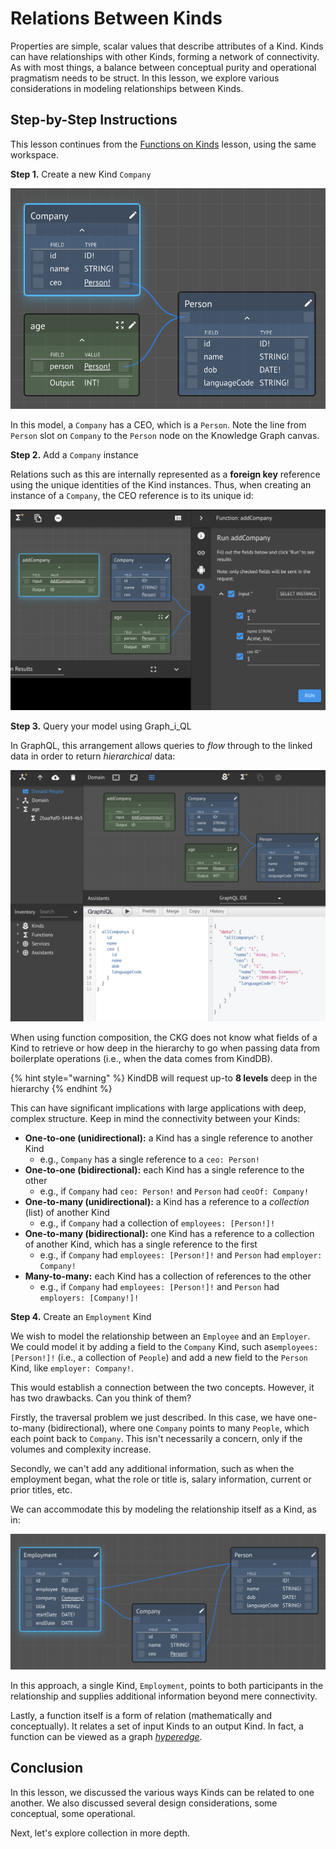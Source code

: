 # Relations Between Kinds

Properties are simple, scalar values that describe attributes of a Kind.  Kinds can have relationships with other Kinds, forming a network of connectivity.  As with most things, a balance between conceptual purity and operational pragmatism needs to be struct.  In this lesson, we explore various considerations in modeling relationships between Kinds.

## Step-by-Step Instructions

This lesson continues from the [Functions on Kinds](age.md) lesson, using the same workspace.

**Step 1.**  Create a new Kind `Company`

![](../../../.gitbook/assets/company.png)

In this model, a `Company` has a CEO, which is a `Person`.  Note the line from `Person` slot on `Company` to the `Person` node on the Knowledge Graph canvas.

**Step 2.**  Add a `Company` instance

Relations such as this are internally represented as a **foreign key** reference using the unique identities of the Kind instances.  Thus, when creating an instance of a `Company`, the CEO reference is to its unique id:

![](../../../.gitbook/assets/company-add.png)

**Step 3.** Query your model using Graph_i_QL

In GraphQL, this arrangement allows queries to _flow_ through to the linked data in order to return _hierarchical_ data:

![](../../../.gitbook/assets/company-query.png)

When using function composition, the CKG does not know what fields of a Kind to retrieve or how deep in the hierarchy to go when passing data from boilerplate operations \(i.e., when the data comes from KindDB\).

{% hint style="warning" %}
KindDB will request up-to **8 levels** deep in the hierarchy
{% endhint %}

This can have significant implications with large applications with deep, complex structure.  Keep in mind the connectivity between your Kinds:

* **One-to-one \(unidirectional\):** a Kind has a single reference to another Kind
  * e.g., `Company` has a single reference to a `ceo: Person!`
* **One-to-one \(bidirectional\):** each Kind has a single reference to the other
  * e.g., if `Company` had `ceo: Person!` and `Person` had `ceoOf: Company!`
* **One-to-many \(unidirectional\):** a Kind has a reference to a _collection_ \(list\) of another Kind
  * e.g., if  `Company` had a collection of `employees: [Person!]!`
* **One-to-many \(bidirectional\):** one Kind has a reference to a collection of another Kind, which has a single reference to the first
  * e.g., if `Company` had `employees: [Person!]!` and `Person` had `employer: Company!`
* **Many-to-many:** each Kind has a collection of references to the other
  * e.g., if `Company` had `employees: [Person!]!` and `Person` had `employers: [Company!]!`

**Step 4.**  Create an `Employment` Kind

We wish to model the relationship between an `Employee` and an `Employer`.  We could model it by adding a field to the `Company` Kind, such as`employees: [Person!]!` \(i.e., a collection of `People`\) and add a new field to the `Person` Kind, like `employer: Company!`.

This would establish a connection between the two concepts.  However, it has two drawbacks.  Can you think of them?

Firstly, the traversal problem we just described.  In this case, we have one-to-many \(bidirectional\), where one `Company` points to many `People`, which each point back to `Company`.  This isn't necessarily a concern, only if the volumes and complexity increase.

Secondly, we can't add any additional information, such as when the employment began, what the role or title is, salary information, current or prior titles, etc.

We can accommodate this by modeling the relationship itself as a Kind, as in: 

![](../../../.gitbook/assets/employment.png)

In this approach, a single Kind, `Employment`, points to both participants in the relationship and supplies additional information beyond mere connectivity.

Lastly, a function itself is a form of relation \(mathematically and conceptually\).  It relates a set of input Kinds to an output Kind.  In fact, a function can be viewed as a graph [_hyperedge_](https://en.wikipedia.org/wiki/Hypergraph)_._

## Conclusion

In this lesson, we discussed the various ways Kinds can be related to one another.  We also discussed several design considerations, some conceptual, some operational.

Next, let's explore collection in more depth.





